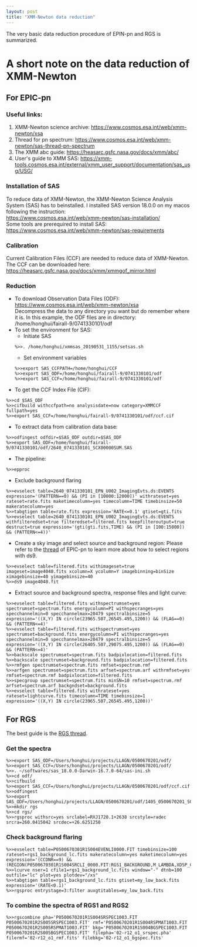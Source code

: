 ```yaml
---
layout: post
title: "XMM-Newton data reduction"
---
```


The very basic data reduction procedure of EPIN-pn and RGS is summarized.

# A short note on the data reduction of XMM-Newton
## For EPIC-pn
### Useful links:
1. XMM-Newton science archive: <https://www.cosmos.esa.int/web/xmm-newton/xsa>
2. Thread for pn spectrum: <https://www.cosmos.esa.int/web/xmm-newton/sas-thread-pn-spectrum>
3. The XMM abc guide: <https://heasarc.gsfc.nasa.gov/docs/xmm/abc/>
4. User's guide to XMM SAS: <https://xmm-tools.cosmos.esa.int/external/xmm_user_support/documentation/sas_usg/USG/>

### Installation of SAS
To reduce data of XMM-Newton, the XMM-Newton Science Analysis System (SAS) has to beinstalled. I installed SAS version 18.0.0 on my macos following the instruction:  
<https://www.cosmos.esa.int/web/xmm-newton/sas-installation/>  
Some tools are prerequired to install SAS:  
<https://www.cosmos.esa.int/web/xmm-newton/sas-requirements>

### Calibration
Current Calibration Files (CCF) are needed to reduce data of XMM-Newton. The CCF can be downloaded here:  
<https://heasarc.gsfc.nasa.gov/docs/xmm/xmmgof_mirror.html>

### Reduction
* To download Observation Data Files (ODF):  
<https://www.cosmos.esa.int/web/xmm-newton/xsa>  
Decompress the data to any directory you want but do remember where it is. In this example, the ODF files are in directory: /home/honghui/fairall-9/0741330101/odf 
* To set the environment for SAS:
    - Initiate SAS
    ```
    %>>. /home/honghui/xmmsas_20190531_1155/setsas.sh
    ```
    - Set environment variables
    ```
    %>>export SAS_CCFPATH=/home/honghui/CCF    
    %>>export SAS_ODF=/home/honghui/fairall-9/0741330101/odf 
    %>>export SAS_CCF=/home/honghui/fairall-9/0741330101/odf
    ```
* To get the CCF Index File (CIF):
```
%>>cd $SAS_ODF  
%>>cifbuild withccfpath=no analysisdate=now category=XMMCCF fullpath=yes
%>>export SAS_CCF=/home/honghui/fairall-9/0741330101/odf/ccf.cif
```

* To extract data from calibration data base:
```
%>>odfingest odfdir=$SAS_ODF outdir=$SAS_ODF
%>>export SAS_ODF=/home/honghui/fairall-9/0741330101/odf/2640_0741330101_SCX00000SUM.SAS
```
* The pipeline:
```
%>>epproc 
```
* Exclude background flaring
```
%>>evselect table=2640_0741330101_EPN_U002_ImagingEvts.ds:EVENTS expression='(PATTERN==0) && (PI in [10000:12000])' withrateset=yes rateset=rate.fits maketimecolumn=yes timecolumn=TIME timebinsize=50 makeratecolumn=yes
%>>tabgtigen table=rate.fits expression='RATE<=0.1' gtiset=gti.fits
%>>evselect table=2640_0741330101_EPN_U002_ImagingEvts.ds:EVENTS withfilteredset=true filteredset=filtered.fits keepfilteroutput=true destruct=true expression='(gti(gti.fits,TIME) && (PI in [100:15000]) && (PATTERN<=4))'
```
* Create a sky image and select source and background region:
Please refer to the [thread](https://www.cosmos.esa.int/web/xmm-newton/sas-thread-pn-spectrum) of EPIC-pn to learn more about how to select regions with ds9.
```
%>>evselect table=filtered.fits withimageset=true imageset=image4040.fits xcolumn=X ycolumn=Y imagebinning=binSize ximagebinsize=40 yimagebinsize=40
%>>ds9 image4040.fit
```
* Extract source and background spectra, response files and light curve:
```
%>>evselect table=filtered.fits withspectrumset=yes spectrumset=spectrum.fits energycolumn=PI withspecranges=yes specchannelmin=0 specchannelmax=20479 spectralbinsize=5 expression='((X,Y) IN circle(23965.507,26545.495,1200)) && (FLAG==0) && (PATTERN<=4)'
%>>evselect table=filtered.fits withspectrumset=yes spectrumset=background.fits energycolumn=PI withspecranges=yes specchannelmin=0 specchannelmax=20479 spectralbinsize=5 expression='((X,Y) IN circle(26405.507,29075.495,1200)) && (FLAG==0) && (PATTERN<=4)'
%>>backscale spectrumset=spectrum.fits badpixlocation=filtered.fits
%>>backscale spectrumset=background.fits badpixlocation=filtered.fits
%>>rmfgen spectrumset=spectrum.fits rmfset=spectrum.rmf
%>>arfgen spectrumset=spectrum.fits arfset=spectrum.arf withrmfset=yes rmfset=spectrum.rmf badpixlocation=filtered.fits
%>>specgroup spectrumset=spectrum.fits minSN=10 rmfset=spectrum.rmf arfset=spectrum.arf backgndset=background.fits
%>>evselect table=filtered.fits withrateset=yes rateset=lightcurve.fits timecolumn=TIME timebinsize=1 expression='((X,Y) IN circle(23965.507,26545.495,1200))'
```

## For RGS
The best guide is the [RGS thread](https://www.cosmos.esa.int/web/xmm-newton/sas-thread-rgs).
### Get the spectra
```
%>>export SAS_ODF=/Users/honghui/projects/LLAGN/0500670201/odf/
%>>export SAS_CCF=/Users/honghui/projects/LLAGN/0500670201/odf/
%>>. ~/softwares/sas_18.0.0-Darwin-16.7.0-64/sas-ini.sh 
%>>cd odf/
%>>cifbuild
%>>export SAS_CCF=/Users/honghui/projects/LLAGN/0500670201/odf/ccf.cif
%>>odfingest
%>>export SAS_ODF=/Users/honghui/projects/LLAGN/0500670201/odf/1405_0500670201_SCX00000SUM.SAS
%>>mkdir rgs
%>>cd rgs/
%>>rgsproc withsrc=yes srclabel=RXJ1720.1+2638 srcstyle=radec srcra=260.0415042 srcdec=+26.6251250
```

### Check background flaring
```
%>>evselect table=P0500670301R1S004EVENLI0000.FIT timebinsize=100 rateset=rgs1_background_lc.fits makeratecolumn=yes maketimecolumn=yes expression='(CCDNR==9) && (REGION(P0500670301R1S004SRCLI_0000.FIT:RGS1_BACKGROUND,M_LAMBDA,XDSP_CORR))'
%>>lcurve nser=1 cfile1=rgs1_background_lc.fits window="-" dtnb=100 outfile="lc" plot=yes plotdev="/xs"
%>>tabgtigen table=rgs1_background_lc.fits gtiset=my_low_back.fits expression='(RATE<0.1)'
%>>rgsproc entrystage=3:filter auxgtitables=my_low_back.fits
```

### To combine the spectra of RGS1 and RGS2
```
%>>rgscombine pha='P0500670201R1S004SRSPEC1003.FIT P0500670201R2S005SRSPEC1003.FIT' rmf='P0500670201R1S004RSPMAT1003.FIT P0500670201R2S005RSPMAT1003.FIT' bkg='P0500670201R1S004BGSPEC1003.FIT P0500670201R2S005BGSPEC1003.FIT' filepha='02-r12_o1_srspec.pha' filermf='02-r12_o1_rmf.fits' filebkg='02-r12_o1_bgspec.fits'
```
